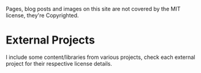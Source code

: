 

Pages, blog posts and images on this site are not covered by the MIT license, they're Copyrighted.

# External Projects

I include some content/libraries from various projects, check each external project for their respective license details.
